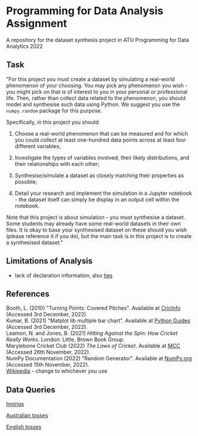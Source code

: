 # Programming for Data Analysis Assignment

A repository for the dataset synthesis project in ATU Programming for Data Analytics 2022

## Task

"For this project you must create a dataset by simulating a real-world phenomenon of your choosing. You may pick any phenomenon you wish - you might pick on that is of interest to you in your personal or professional life. Then, rather than collect data related to the phenomenon, you should model and synthesise such data using Python. We suggest you use the `numpy.random` package for this purpose.

Specifically, in this project you should:

1. Choose a real-world phenomenon that can be measured and for which you could collect at least one-hundred data points across at least four different variables;

2. Investigate the types of variables involved, their likely distributions, and their relationships with each other;

3. Synthesise/simulate a dataset as closely matching their properties as possible;

4. Detail your research and implement the simulation in a Jupyter notebook - the dataset itself can simply be display in an output cell within the notebook.

Note that this project is about simulation - you must synthesise a dataset. Some students may already have some real-world datasets in their own files. It is okay to base your synthesised dataset on these should you wish (please reference it if you do), but the main task is in this project is to create a synthesised dataset."

## Limitations of Analysis

- lack of declaration information, also [ties](https://en.wikipedia.org/wiki/Result_(cricket))

## References

Booth, L. (2010) "Turning Points: Covered Pitches". Available at [CricInfo](https://www.espncricinfo.com/story/cricket-s-turning-points-covered-pitches-461172) (Accessed 3rd December, 2022).
\
Kumar, B. (2021) "Matplot lib multiple bar chart". Available at [Python Guides](https://pythonguides.com/matplotlib-multiple-bar-chart/) (Accessed 3rd December, 2022).
\
Leamon, N. and Jones, B. (2021) _Hitting Against the Spin: How Cricket Really Works_. London: Little, Brown Book Group.
\
Marylebone Cricket Club (2022) _The Laws of Cricket_. Available at [MCC](https://www.lords.org/mcc/the-laws-of-cricket/covering-the-pitch) (Accessed 26th November, 2022).
\
NumPy Documentation (2022) "Random Generator". Available at [NumPy.org](https://numpy.org/doc/stable/reference/random/generator.html) (Accessed 15th November, 2022).
\
[Wikipedia](https://en.wikipedia.org/wiki/Probability_distribution#External_links) - change to whichever you use

## Data Queries

[Innings](https://stats.espncricinfo.com/ci/engine/stats/index.html?class=1;filter=advanced;host=1;host=2;opposition=1;opposition=2;orderby=start;size=200;spanmin1=1+Jan+1970;spanval1=span;team=1;team=2;template=results;tournament_type=2;type=team;view=innings)

[Australian tosses](https://stats.espncricinfo.com/ci/engine/stats/index.html?class=1;filter=advanced;host=1;host=2;opposition=1;orderby=start;size=200;spanmin1=1+Jan+1970;spanval1=span;team=2;template=results;toss=1;tournament_type=2;type=team;view=innings)

[English tosses](https://stats.espncricinfo.com/ci/engine/stats/index.html?class=1;filter=advanced;host=1;host=2;opposition=2;orderby=start;size=200;spanmin1=1+Jan+1970;spanval1=span;team=1;template=results;toss=1;tournament_type=2;type=team;view=innings)
